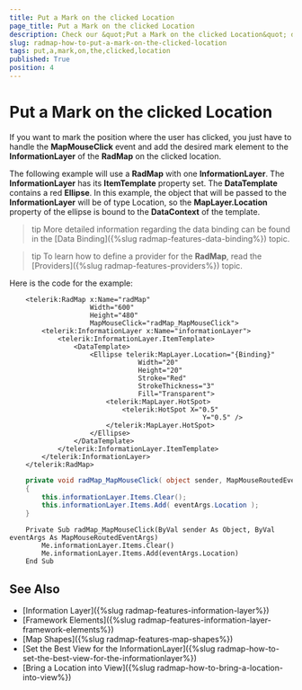 ```yaml
---
title: Put a Mark on the clicked Location
page_title: Put a Mark on the clicked Location
description: Check our &quot;Put a Mark on the clicked Location&quot; documentation article for the RadMap {{ site.framework_name }} control.
slug: radmap-how-to-put-a-mark-on-the-clicked-location
tags: put,a,mark,on,the,clicked,location
published: True
position: 4
---
```


# Put a Mark on the clicked Location

If you want to mark the position where the user has clicked, you just have to handle the __MapMouseClick__ event and add the desired mark element to the __InformationLayer__ of the __RadMap__ on the clicked location.

The following example will use a __RadMap__ with one __InformationLayer__. The __InformationLayer__ has its __ItemTemplate__ property set. The __DataTemplate__ contains a red __Ellipse__. In this example, the object that will be passed to the __InformationLayer__ will be of type Location, so the __MapLayer.Location__ property of the ellipse is bound to the __DataContext__ of the template.

>tip More detailed information regarding the data binding can be found in the [Data Binding]({%slug radmap-features-data-binding%}) topic.

>tip To learn how to define a provider for the __RadMap__, read the [Providers]({%slug radmap-features-providers%}) topic.

Here is the code for the example:


```XAML
	<telerik:RadMap x:Name="radMap"
	                Width="600"
	                Height="480"
	                MapMouseClick="radMap_MapMouseClick">
	    <telerik:InformationLayer x:Name="informationLayer">
	        <telerik:InformationLayer.ItemTemplate>
	            <DataTemplate>
	                <Ellipse telerik:MapLayer.Location="{Binding}"
	                            Width="20"
	                            Height="20"
	                            Stroke="Red"
	                            StrokeThickness="3"
	                            Fill="Transparent">
	                    <telerik:MapLayer.HotSpot>
	                        <telerik:HotSpot X="0.5"
	                                            Y="0.5" />
	                    </telerik:MapLayer.HotSpot>
	                </Ellipse>
	            </DataTemplate>
	        </telerik:InformationLayer.ItemTemplate>
	    </telerik:InformationLayer>
	</telerik:RadMap>
```


```C#
	private void radMap_MapMouseClick( object sender, MapMouseRoutedEventArgs eventArgs )
	{
	    this.informationLayer.Items.Clear();
	    this.informationLayer.Items.Add( eventArgs.Location );
	}
```
```VB.NET
	Private Sub radMap_MapMouseClick(ByVal sender As Object, ByVal eventArgs As MapMouseRoutedEventArgs)
		Me.informationLayer.Items.Clear()
		Me.informationLayer.Items.Add(eventArgs.Location)
	End Sub
```

## See Also
 * [Information Layer]({%slug radmap-features-information-layer%})
 * [Framework Elements]({%slug radmap-features-information-layer-framework-elements%})
 * [Map Shapes]({%slug radmap-features-map-shapes%})
 * [Set the Best View for the InformationLayer]({%slug radmap-how-to-set-the-best-view-for-the-informationlayer%})
 * [Bring a Location into View]({%slug radmap-how-to-bring-a-location-into-view%})
